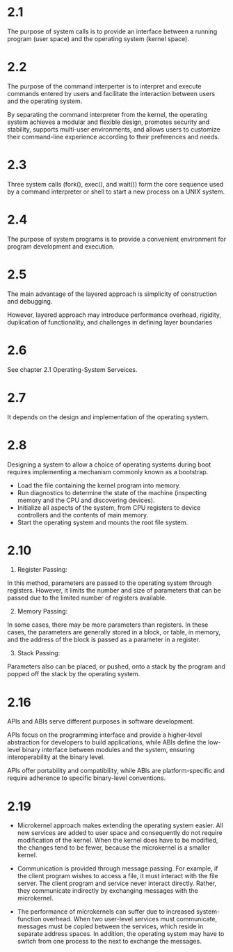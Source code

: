 # 2.1

The purpose of system calls is to provide an interface between a running program (user space) and the operating system (kernel space). 

# 2.2

The purpose of the command interperter is to interpret and execute commands entered by users and facilitate the interaction between users and the operating system.

By separating the command interpreter from the kernel, the operating system achieves a modular and flexible design, promotes security and stability, supports multi-user environments, and allows users to customize their command-line experience according to their preferences and needs.

# 2.3

Three system calls (fork(), exec(), and wait()) form the core sequence used by a command interpreter or shell to start a new process on a UNIX system. 

# 2.4

The purpose of system programs is to provide a convenient environment for program development and execution.

# 2.5

The main advantage of the layered approach is simplicity of construction and debugging. 

However, layered approach may introduce performance overhead, rigidity, duplication of functionality, and challenges in defining layer boundaries

# 2.6

See chapter 2.1 Operating-System Serveices.

# 2.7 

It depends on the design and implementation of the operating system.

# 2.8

Designing a system to allow a choice of operating systems during boot requires implementing a mechanism commonly known as a bootstrap.

- Load the file containing the kernel program into memory.
- Run diagnostics to determine the state of the machine (inspecting memory and the CPU and discovering devices).
-  Initialize all aspects of the system, from CPU registers to device controllers and the contents of main memory.
- Start the operating system and mounts the root file system.

# 2.10

1. Register Passing:

In this method, parameters are passed to the operating system through registers. However, it limits the number and size of parameters that can be passed due to the limited number of registers available.

2. Memory Passing:

In some cases, there may be more parameters than registers. In these cases, the parameters are generally stored in a block, or table, in memory, and the address of the block is passed as a parameter in a register.

3. Stack Passing:

Parameters also can be placed, or pushed, onto a stack by the program and popped off the stack by the operating system.

# 2.16

APIs and ABIs serve different purposes in software development. 

APIs focus on the programming interface and provide a higher-level abstraction for developers to build applications, while ABIs define the low-level binary interface between modules and the system, ensuring interoperability at the binary level. 

APIs offer portability and compatibility, while ABIs are platform-specific and require adherence to specific binary-level conventions.

# 2.19

- Microkernel approach makes extending the operating system easier. All new services are added to user space and consequently do not require modification of the kernel. When the kernel does have to be modified, the changes tend to be fewer, because the microkernel is a smaller kernel.

- Communication is provided through message passing. For example, if the client program wishes to access a file, it must interact with the file server. The client program and service never interact directly. Rather, they communicate indirectly by exchanging messages with the microkernel.

- The performance of microkernels can suffer due to increased system-function overhead. When two user-level services must communicate, messages must be copied between the services, which reside in separate address spaces. In addition, the operating system may have to switch from one process to the next to exchange the messages.
